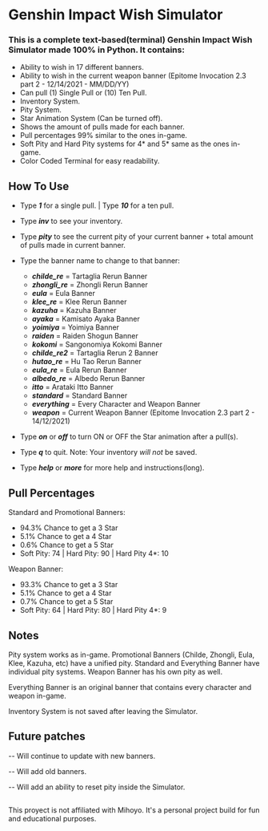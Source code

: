 # Genshin Impact Wish Simulator

### This is a complete text-based(terminal) Genshin Impact Wish Simulator made 100% in Python. It contains: 
* Ability to wish in 17 different banners.
* Ability to wish in the current weapon banner (Epitome Invocation 2.3 part 2 - 12/14/2021 - MM/DD/YY)
* Can pull (1) Single Pull or (10) Ten Pull.
* Inventory System.
* Pity System.
* Star Animation System (Can be turned off).
* Shows the amount of pulls made for each banner.
* Pull percentages 99% similar to the ones in-game.
* Soft Pity and Hard Pity systems for 4* and 5* same as the ones in-game.
* Color Coded Terminal for easy readability.


## How To Use
* Type ***1*** for a single pull. | Type ***10*** for a ten pull.

 
* Type ***inv*** to see your inventory.


* Type ***pity*** to see the current pity of your current banner + total amount of pulls made in current banner.


* Type the banner name to change to that banner:
  * ***childe_re*** = Tartaglia Rerun Banner
  * ***zhongli_re*** = Zhongli Rerun Banner
  * ***eula*** = Eula Banner
  * ***klee_re*** = Klee Rerun Banner
  * ***kazuha*** = Kazuha Banner
  * ***ayaka*** = Kamisato Ayaka Banner
  * ***yoimiya*** = Yoimiya Banner
  * ***raiden*** = Raiden Shogun Banner
  * ***kokomi*** = Sangonomiya Kokomi Banner
  * ***childe_re2*** = Tartaglia Rerun 2 Banner
  * ***hutao_re*** = Hu Tao Rerun Banner
  * ***eula_re*** = Eula Rerun Banner
  * ***albedo_re*** = Albedo Rerun Banner
  * ***itto*** = Arataki Itto Banner
  * ***standard*** = Standard Banner
  * ***everything*** = Every Character and Weapon Banner
  * ***weapon*** = Current Weapon Banner (Epitome Invocation 2.3 part 2 - 14/12/2021)

* Type ***on*** or ***off*** to turn ON or OFF the Star animation after a pull(s).


* Type ***q*** to quit. Note: Your inventory *will not* be saved.


* Type ***help*** or ***more*** for more help and instructions(long).

## Pull Percentages
Standard and Promotional Banners:
  * 94.3% Chance to get a 3 Star
  * 5.1% Chance to get a 4 Star
  * 0.6% Chance to get a 5 Star
  * Soft Pity: 74 | Hard Pity: 90 | Hard Pity 4*: 10

Weapon Banner:
  * 93.3% Chance to get a 3 Star
  * 5.1% Chance to get a 4 Star
  * 0.7% Chance to get a 5 Star
  * Soft Pity: 64 | Hard Pity: 80 | Hard Pity 4*: 9

## Notes
Pity system works as in-game. Promotional Banners (Childe, Zhongli, Eula, Klee, Kazuha, etc) have a unified pity. Standard and Everything Banner have individual pity systems. Weapon Banner has his own pity as well.


Everything Banner is an original banner that contains every character and weapon in-game.

Inventory System is not saved after leaving the Simulator.

## Future patches
-- Will continue to update with new banners.

-- Will add old banners.

-- Will add an ability to reset pity inside the Simulator.


##
This proyect is not affiliated with Mihoyo. It's a personal project build for fun and educational purposes.
